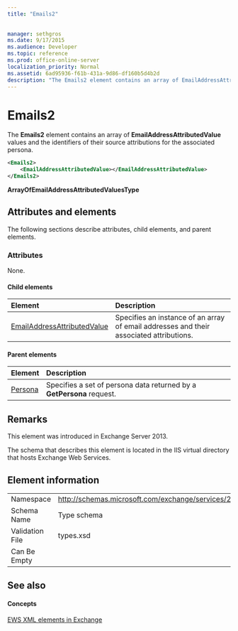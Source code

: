 ```yaml
---
title: "Emails2"
 
 
manager: sethgros
ms.date: 9/17/2015
ms.audience: Developer
ms.topic: reference
ms.prod: office-online-server
localization_priority: Normal
ms.assetid: 6ad95936-f61b-431a-9d86-df160b5d4b2d
description: "The Emails2 element contains an array of EmailAddressAttributedValue values and the identifiers of their source attributions for the associated persona."
---
```


# Emails2

The **Emails2** element contains an array of **EmailAddressAttributedValue** values and the identifiers of their source attributions for the associated persona. 
  
```XML
<Emails2>
    <EmailAddressAttributedValue></EmailAddressAttributedValue>
</Emails2>
```

 **ArrayOfEmailAddressAttributedValuesType**
## Attributes and elements

The following sections describe attributes, child elements, and parent elements.
  
### Attributes

None.
  
#### Child elements

|**Element**|**Description**|
|:-----|:-----|
|[EmailAddressAttributedValue](emailaddressattributedvalue.md) <br/> |Specifies an instance of an array of email addresses and their associated attributions.  <br/> |
   
#### Parent elements

|**Element**|**Description**|
|:-----|:-----|
|[Persona](persona.md) <br/> |Specifies a set of persona data returned by a **GetPersona** request.  <br/> |
   
## Remarks

This element was introduced in Exchange Server 2013.
  
The schema that describes this element is located in the IIS virtual directory that hosts Exchange Web Services.
  
## Element information

|||
|:-----|:-----|
|Namespace  <br/> |http://schemas.microsoft.com/exchange/services/2006/types  <br/> |
|Schema Name  <br/> |Type schema  <br/> |
|Validation File  <br/> |types.xsd  <br/> |
|Can Be Empty  <br/> ||
   
## See also

#### Concepts

[EWS XML elements in Exchange](ews-xml-elements-in-exchange.md)


